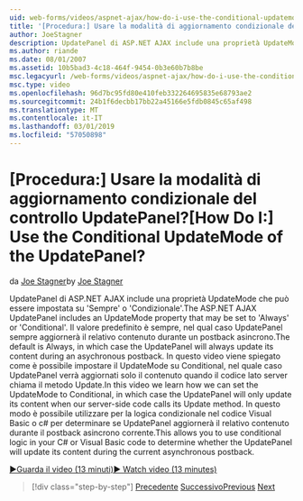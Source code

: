 ```yaml
---
uid: web-forms/videos/aspnet-ajax/how-do-i-use-the-conditional-updatemode-of-the-updatepanel
title: '[Procedura:] Usare la modalità di aggiornamento condizionale del controllo UpdatePanel? | Microsoft Docs'
author: JoeStagner
description: UpdatePanel di ASP.NET AJAX include una proprietà UpdateMode che può essere impostata su 'Sempre' o 'Condizionale'. Il valore predefinito è sempre, nel qual caso il UpdatePan...
ms.author: riande
ms.date: 08/01/2007
ms.assetid: 10b5bad3-4c18-464f-9454-0b3e60b7b8be
msc.legacyurl: /web-forms/videos/aspnet-ajax/how-do-i-use-the-conditional-updatemode-of-the-updatepanel
msc.type: video
ms.openlocfilehash: 96d7bc95fd80e410feb332264695835e68793ae2
ms.sourcegitcommit: 24b1f6decbb17bb22a45166e5fdb0845c65af498
ms.translationtype: MT
ms.contentlocale: it-IT
ms.lasthandoff: 03/01/2019
ms.locfileid: "57050898"
---
```

<a name="how-do-i-use-the-conditional-updatemode-of-the-updatepanel"></a><span data-ttu-id="e973f-105">[Procedura:] Usare la modalità di aggiornamento condizionale del controllo UpdatePanel?</span><span class="sxs-lookup"><span data-stu-id="e973f-105">[How Do I:] Use the Conditional UpdateMode of the UpdatePanel?</span></span>
====================
<span data-ttu-id="e973f-106">da [Joe Stagner](https://github.com/JoeStagner)</span><span class="sxs-lookup"><span data-stu-id="e973f-106">by [Joe Stagner](https://github.com/JoeStagner)</span></span>

<span data-ttu-id="e973f-107">UpdatePanel di ASP.NET AJAX include una proprietà UpdateMode che può essere impostata su 'Sempre' o 'Condizionale'.</span><span class="sxs-lookup"><span data-stu-id="e973f-107">The ASP.NET AJAX UpdatePanel includes an UpdateMode property that may be set to 'Always' or 'Conditional'.</span></span> <span data-ttu-id="e973f-108">Il valore predefinito è sempre, nel qual caso UpdatePanel sempre aggiornerà il relativo contenuto durante un postback asincrono.</span><span class="sxs-lookup"><span data-stu-id="e973f-108">The default is Always, in which case the UpdatePanel will always update its content during an asychronous postback.</span></span> <span data-ttu-id="e973f-109">In questo video viene spiegato come è possibile impostare il UpdateMode su Conditional, nel quale caso UpdatePanel verrà aggiornati solo il contenuto quando il codice lato server chiama il metodo Update.</span><span class="sxs-lookup"><span data-stu-id="e973f-109">In this video we learn how we can set the UpdateMode to Conditional, in which case the UpdatePanel will only update its content when our server-side code calls its Update method.</span></span> <span data-ttu-id="e973f-110">In questo modo è possibile utilizzare per la logica condizionale nel codice Visual Basic o c# per determinare se UpdatePanel aggiornerà il relativo contenuto durante il postback asincrono corrente.</span><span class="sxs-lookup"><span data-stu-id="e973f-110">This allows you to use conditional logic in your C# or Visual Basic code to determine whether the UpdatePanel will update its content during the current asynchronous postback.</span></span>

[<span data-ttu-id="e973f-111">&#9654;Guarda il video (13 minuti)</span><span class="sxs-lookup"><span data-stu-id="e973f-111">&#9654; Watch video (13 minutes)</span></span>](https://channel9.msdn.com/Blogs/ASP-NET-Site-Videos/how-do-i-use-the-conditional-updatemode-of-the-updatepanel)

> [!div class="step-by-step"]
> <span data-ttu-id="e973f-112">[Precedente](how-do-i-determine-whether-an-asynchronous-postback-has-occurred.md)
> [Successivo](how-do-i-implement-the-persistent-communications-pattern-with-the-updatepanel.md)</span><span class="sxs-lookup"><span data-stu-id="e973f-112">[Previous](how-do-i-determine-whether-an-asynchronous-postback-has-occurred.md)
[Next](how-do-i-implement-the-persistent-communications-pattern-with-the-updatepanel.md)</span></span>
